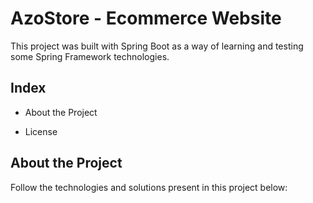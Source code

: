 # AzoStore - Ecommerce Website
This project was built with Spring Boot as a way of learning and testing some Spring Framework technologies.
## Index
- About the Project
* License
## About the Project
Follow the technologies and solutions present in this project below:

